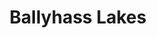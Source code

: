 ---
title: "Ballyhass Lakes"
address: "Cecilstown, Mallow, Co. Cork"
tel: "+353 (0)22 27 773"
county: "Cork"
category: "Archery"
type: "Content"
lat: "52.1693229675293"
lng: "-8.799880981445312"
---